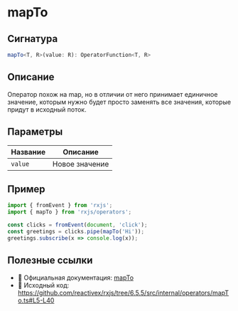 # mapTo

## Сигнатура

```typescript
mapTo<T, R>(value: R): OperatorFunction<T, R>
```

## Описание

Оператор похож на map, но в отличии от него принимает единичное значение, которым нужно будет просто заменять все значения, которые придут в исходный поток.

## Параметры

| Название | Описание |
|-|-|
| `value` | Новое значение |

## Пример

```typescript
import { fromEvent } from 'rxjs';
import { mapTo } from 'rxjs/operators';

const clicks = fromEvent(document, 'click');
const greetings = clicks.pipe(mapTo('Hi'));
greetings.subscribe(x => console.log(x));
```

## Полезные ссылки

- 📰 Официальная документация: [mapTo](https://rxjs.dev/api/operators/mapTo)
- 📁 Исходный код: https://github.com/reactivex/rxjs/tree/6.5.5/src/internal/operators/mapTo.ts#L5-L40
